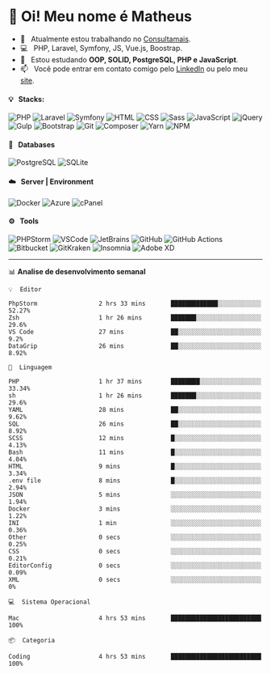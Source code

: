 # 👋 Oi! Meu nome é Matheus

- 🔭 &nbsp; Atualmente estou trabalhando no [Consultamais](https://consultamais.com.br/).
- 💻 &nbsp; PHP, Laravel, Symfony, JS, Vue.js, Boostrap.
- 🌱 &nbsp; Estou estudando **OOP, SOLID, PostgreSQL, PHP e JavaScript**.
- 📫 &nbsp; Você pode entrar em contato comigo pelo [LinkedIn](https://www.linkedin.com/in/matheuscamargoxavier/) ou pelo meu [site](https://matheuscamargo.co).

#### 💡 &nbsp; Stacks:
![PHP](https://img.shields.io/badge/-PHP-777BB4?&logo=php&logoColor=FFFFFF)
![Laravel](https://img.shields.io/badge/-Laravel-FF2D20?&logo=laravel&logoColor=FFFFFF)
![Symfony](https://img.shields.io/badge/-Symfony-000000?&logo=symfony&logoColor=FFFFFF)
![HTML](https://img.shields.io/badge/-HTML-E34F26?&logo=html5&logoColor=FFFFFF)
![CSS](https://img.shields.io/badge/-CSS-1572B6?&logo=css3&logoColor=FFFFFF)
![Sass](https://img.shields.io/badge/-Sass-CC6699?&logo=sass&logoColor=FFFFFF)
![JavaScript](https://img.shields.io/badge/-JavaScript-F7DF1E?&logo=javascript&logoColor=FFFFFF)
![jQuery](https://img.shields.io/badge/-jQuery-0769AD?&logo=jquery&logoColor=FFFFFF)
![Gulp](https://img.shields.io/badge/-Gulp-CF4647?&logo=gulp&logoColor=FFFFFF)
![Bootstrap](https://img.shields.io/badge/-Bootstrap-7952B3?&logo=bootstrap&logoColor=FFFFFF)
![Git](https://img.shields.io/badge/-Git-F05032?&logo=git&logoColor=FFFFFF)
![Composer](https://img.shields.io/badge/-Composer-885630?&logo=composer&logoColor=FFFFFF)
![Yarn](https://img.shields.io/badge/-Yarn-2C8EBB?&logo=yarn&logoColor=FFFFFF)
![NPM](https://img.shields.io/badge/-npm-CB3837?&logo=npm&logoColor=FFFFFF)

#### 💾 &nbsp; Databases
![PostgreSQL](https://img.shields.io/badge/-PostgreSQL-336791?&logo=PostgreSQL&logoColor=FFFFFF)
![SQLite](https://img.shields.io/badge/-SQLite-003B57?&logo=SQLite&logoColor=FFFFFF)

#### ☁️ &nbsp; Server | Environment
![Docker](https://img.shields.io/badge/-Docker-2496ED?&logo=docker&logoColor=FFFFFF)
![Azure](https://img.shields.io/badge/-Azure-0089D6?&logo=microsoft%20azure&logoColor=FFFFFF)
![cPanel](https://img.shields.io/badge/-cPanel-FF6C2C?&logo=cpanel&logoColor=FFFFFF)

#### ⚙️ &nbsp; Tools
![PHPStorm](https://img.shields.io/badge/-PHPStorm-000000?&logo=PHPStorm&logoColor=FFFFFF)
![VSCode](https://img.shields.io/badge/-VSCode-007ACC?&logo=Visual%20Studio%20Code&logoColor=FFFFFF) 
![JetBrains](https://img.shields.io/badge/-JetBrains-000000?&logo=jetbrains&logoColor=FFFFFF) 
![GitHub](https://img.shields.io/badge/-GitHub-181717?&logo=github&logoColor=FFFFFF) 
![GitHub Actions](https://img.shields.io/badge/-GitHub%20Actions-181717?&logo=GitHub%20Actions&logoColor=FFFFFF) 
![Bitbucket](https://img.shields.io/badge/-Bitbucket-0052CC?&logo=bitbucket&logoColor=FFFFFF)
![GitKraken](https://img.shields.io/badge/-GitKraken-179287?&logo=GitKraken&logoColor=FFFFFF)
![Insomnia](https://img.shields.io/badge/-Insomnia-5849BE?&logo=Insomnia&logoColor=FFFFFF)
![Adobe XD](https://img.shields.io/badge/-Adobe%20XD-FF61F6?&logo=adobe%20xd&logoColor=FFFFFF) 
_______

📊  **Analise de desenvolvimento semanal**
```text
💡  Editor

PhpStorm                 2 hrs 33 mins       █████████████░░░░░░░░░░░░     52.27%
Zsh                      1 hr 26 mins        ███████░░░░░░░░░░░░░░░░░░      29.6%
VS Code                  27 mins             ██░░░░░░░░░░░░░░░░░░░░░░░       9.2%
DataGrip                 26 mins             ██░░░░░░░░░░░░░░░░░░░░░░░      8.92%
```
```text
💬  Linguagem

PHP                      1 hr 37 mins        ████████░░░░░░░░░░░░░░░░░     33.34%
sh                       1 hr 26 mins        ███████░░░░░░░░░░░░░░░░░░      29.6%
YAML                     28 mins             ██░░░░░░░░░░░░░░░░░░░░░░░      9.62%
SQL                      26 mins             ██░░░░░░░░░░░░░░░░░░░░░░░      8.92%
SCSS                     12 mins             █░░░░░░░░░░░░░░░░░░░░░░░░      4.13%
Bash                     11 mins             █░░░░░░░░░░░░░░░░░░░░░░░░      4.04%
HTML                     9 mins              █░░░░░░░░░░░░░░░░░░░░░░░░      3.34%
.env file                8 mins              █░░░░░░░░░░░░░░░░░░░░░░░░      2.94%
JSON                     5 mins              ░░░░░░░░░░░░░░░░░░░░░░░░░      1.94%
Docker                   3 mins              ░░░░░░░░░░░░░░░░░░░░░░░░░      1.22%
INI                      1 min               ░░░░░░░░░░░░░░░░░░░░░░░░░      0.36%
Other                    0 secs              ░░░░░░░░░░░░░░░░░░░░░░░░░      0.25%
CSS                      0 secs              ░░░░░░░░░░░░░░░░░░░░░░░░░      0.21%
EditorConfig             0 secs              ░░░░░░░░░░░░░░░░░░░░░░░░░      0.09%
XML                      0 secs              ░░░░░░░░░░░░░░░░░░░░░░░░░         0%
```
```text
💻  Sistema Operacional

Mac                      4 hrs 53 mins       █████████████████████████       100%
```
```text
📦  Categoria

Coding                   4 hrs 53 mins       █████████████████████████       100%
```
